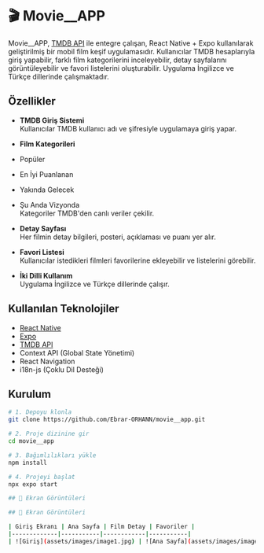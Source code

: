 # 🎬 Movie__APP

Movie__APP, [TMDB API](https://www.themoviedb.org/documentation/api) ile entegre çalışan, React Native + Expo kullanılarak geliştirilmiş bir mobil film keşif uygulamasıdır. Kullanıcılar TMDB hesaplarıyla giriş yapabilir, farklı film kategorilerini inceleyebilir, detay sayfalarını görüntüleyebilir ve favori listelerini oluşturabilir. Uygulama İngilizce ve Türkçe dillerinde çalışmaktadır.

##  Özellikler

-  **TMDB Giriş Sistemi**  
  Kullanıcılar TMDB kullanıcı adı ve şifresiyle uygulamaya giriş yapar.

-  **Film Kategorileri**  
  - Popüler  
  - En İyi Puanlanan  
  - Yakında Gelecek  
  - Şu Anda Vizyonda  
  Kategoriler TMDB'den canlı veriler çekilir.

-  **Detay Sayfası**  
  Her filmin detay bilgileri, posteri, açıklaması ve puanı yer alır.

- **Favori Listesi**  
  Kullanıcılar istedikleri filmleri favorilerine ekleyebilir ve listelerini görebilir.

-  **İki Dilli Kullanım**  
  Uygulama İngilizce ve Türkçe dillerinde çalışır.

##  Kullanılan Teknolojiler

- [React Native](https://reactnative.dev/)
- [Expo](https://expo.dev/)
- [TMDB API](https://developer.themoviedb.org/docs)
- Context API (Global State Yönetimi)
- React Navigation
- i18n-js (Çoklu Dil Desteği)

##  Kurulum

```bash
# 1. Depoyu klonla
git clone https://github.com/Ebrar-ORHANN/movie__app.git

# 2. Proje dizinine gir
cd movie__app

# 3. Bağımlılıkları yükle
npm install

# 4. Projeyi başlat
npx expo start

## 📸 Ekran Görüntüleri

## 📸 Ekran Görüntüleri

| Giriş Ekranı | Ana Sayfa | Film Detay | Favoriler |
|-------------|-----------|------------|-----------|
| ![Giriş](assets/images/image1.jpg) | ![Ana Sayfa](assets/images/image2.jpg) | ![Detay](assets/images/image3.jpg) | ![Favoriler](assets/images/image4.jpg) |
